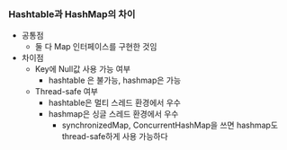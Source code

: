 ### Hashtable과 HashMap의 차이

- 공통점
    - 둘 다 Map 인터페이스를 구현한 것임
- 차이점
    - Key에 Null값 사용 가능 여부
        - hashtable 은 불가능, hashmap은 가능
    - Thread-safe 여부
        - hashtable은 멀티 스레드 환경에서 우수
        - hashmap은 싱글 스레드 환경에서 우수
            - synchronizedMap, ConcurrentHashMap을 쓰면 hashmap도 thread-safe하게 사용 가능하다
